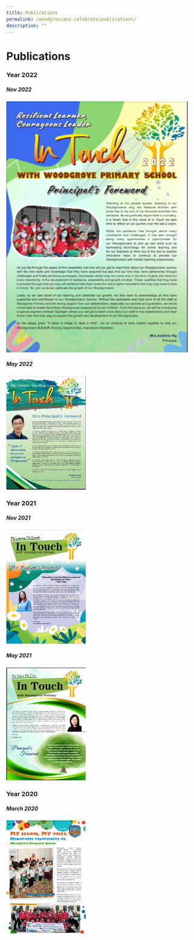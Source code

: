 ```yaml
---
title: Publications
permalink: /woodgrovians-celebrate/publications/
description: ""
---
```

# **Publications**

### Year 2022


##### Nov 2022
<a href="https://drive.google.com/file/d/1zFwYjjWcPmUAkXp3Z2bttmrDbLQoc67n/view?usp=sharing" target="_blank" rel="noopener noreferrer">
<img src="/images/Newsletter/Nov%202022.png" alt="Nov 2022" style="width:480px;height:px;">
</a>

##### May 2022
<a href="https://drive.google.com/file/d/1ZDy17ucdGImyEnAiK3L-E3lZb5cZ4zNi/view?usp=sharing" target="_blank" rel="noopener noreferrer">
<img src="/images/Newsletter/May%202022.png" alt="May 2022" style="width:210px;height:px;">
</a>

### Year 2021



##### Nov 2021
<a href="https://drive.google.com/file/d/1NbRTZDVfxBgBS3xKAIPoYkKgYyKrA03S/view?usp=sharing" target="_blank" rel="noopener noreferrer">
<img src="/images/Newsletter/Nov%202021.png" alt="Nov 2021" style="width:210px;height:px;">
</a>


##### May 2021
<a href="https://drive.google.com/file/d/1IqEoaWNmku5azPbPm6nmilH-QCHSaG5A/view?usp=sharing" target="_blank" rel="noopener noreferrer">
<img src="/images/Newsletter/May%202021.png" alt="May 2021" style="width:210px;height:px;">
</a>



### Year 2020


##### March 2020
<a href="https://drive.google.com/file/d/1BBRdXIO7pioo90htPMfXuI-Iz7z4YWSQ/view?usp=sharing" target="_blank" rel="noopener noreferrer">
<img src="/images/Newsletter/Mar%202020.png" alt="March 2020" style="width:210px;height:px;">
</a>